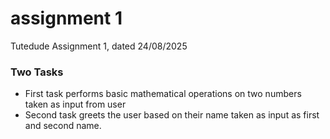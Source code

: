# assignment 1
Tutedude Assignment 1, dated 24/08/2025

### Two Tasks
- First task performs basic mathematical operations on two numbers taken as input from user
- Second task greets the user based on their name taken as input as first and second name. 
